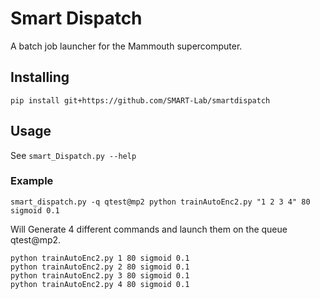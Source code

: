 # Smart Dispatch
A batch job launcher for the Mammouth supercomputer.

## Installing
`pip install git+https://github.com/SMART-Lab/smartdispatch`

## Usage
See `smart_Dispatch.py --help`

### Example
`smart_dispatch.py -q qtest@mp2 python trainAutoEnc2.py "1 2 3 4" 80 sigmoid 0.1`

Will Generate 4 different commands and launch them on the queue qtest@mp2.


```
python trainAutoEnc2.py 1 80 sigmoid 0.1
python trainAutoEnc2.py 2 80 sigmoid 0.1
python trainAutoEnc2.py 3 80 sigmoid 0.1
python trainAutoEnc2.py 4 80 sigmoid 0.1
```

